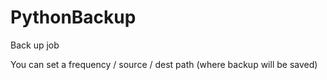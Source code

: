 # PythonBackup
Back up job

You can set a frequency / source / dest path (where backup will be saved)
